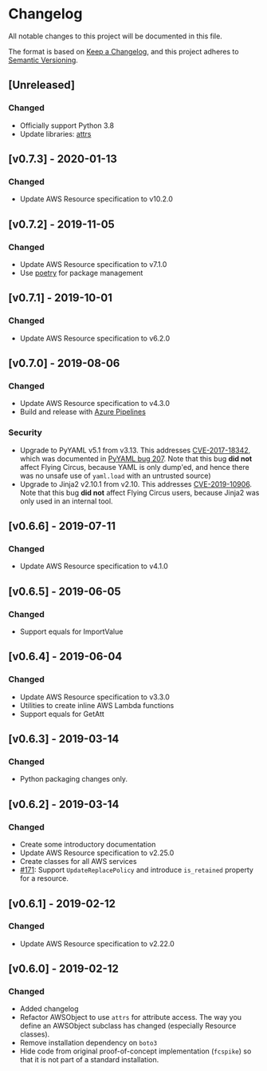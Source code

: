 # Changelog
All notable changes to this project will be documented in this file.

The format is based on [Keep a Changelog](https://keepachangelog.com/en/1.0.0/),
and this project adheres to [Semantic Versioning](https://semver.org/spec/v2.0.0.html).

## [Unreleased]
### Changed
* Officially support Python 3.8
* Update libraries: [attrs](https://pypi.org/project/attrs/19.3.0/)

## [v0.7.3] - 2020-01-13
### Changed
* Update AWS Resource specification to v10.2.0

## [v0.7.2] - 2019-11-05
### Changed
* Update AWS Resource specification to v7.1.0
* Use [poetry](https://poetry.eustace.io/) for package management

## [v0.7.1] - 2019-10-01
### Changed
* Update AWS Resource specification to v6.2.0

## [v0.7.0] - 2019-08-06
### Changed
* Update AWS Resource specification to v4.3.0
* Build and release with [Azure Pipelines](https://dev.azure.com/garyd203/flying-circus/_build/)

### Security
* Upgrade to PyYAML v5.1 from v3.13. This addresses
  [CVE-2017-18342](https://security-tracker.debian.org/tracker/CVE-2017-18342),
  which was documented in [PyYAML bug 207](https://github.com/yaml/pyyaml/issues/207).
  Note that this bug **did not** affect Flying Circus, because YAML is only
  dump'ed, and hence there was no unsafe use of `yaml.load` with an untrusted
  source)
* Upgrade to Jinja2 v2.10.1 from v2.10. This addresses
  [CVE-2019-10906](https://nvd.nist.gov/vuln/detail/CVE-2019-10906). Note that
  this bug **did not** affect Flying Circus users, because Jinja2 was only
  used in an internal tool.

## [v0.6.6] - 2019-07-11
### Changed
* Update AWS Resource specification to v4.1.0

## [v0.6.5] - 2019-06-05
### Changed
* Support equals for ImportValue

## [v0.6.4] - 2019-06-04
### Changed
* Update AWS Resource specification to v3.3.0
* Utilities to create inline AWS Lambda functions
* Support equals for GetAtt

## [v0.6.3] - 2019-03-14
### Changed
* Python packaging changes only.

## [v0.6.2] - 2019-03-14
### Changed
* Create some introductory documentation
* Update AWS Resource specification to v2.25.0
* Create classes for all AWS services
* [#171](https://github.com/garyd203/flying-circus/issues/171): Support
  `UpdateReplacePolicy` and introduce `is_retained` property for a resource.

## [v0.6.1] - 2019-02-12
### Changed
* Update AWS Resource specification to v2.22.0

## [v0.6.0] - 2019-02-12
### Changed
* Added changelog
* Refactor AWSObject to use `attrs` for attribute access. The way you define
  an AWSObject subclass has changed (especially Resource classes).
* Remove installation dependency on `boto3`
* Hide code from original proof-of-concept implementation (`fcspike`) so that
  it is not part of a standard installation.
